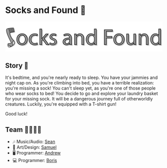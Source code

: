 # Socks and Found 🧦
![logo](Assets/Sprites/logo.png)

## Story 📖

It's bedtime, and you're nearly ready to sleep. You have your jammies and night cap on. 
As you're climbing into bed, you have a terrible realization: you're missing a sock! 
You can't sleep yet, as you're one of those people who wear socks to bed!
You decide to go and explore your laundry basket for your missing sock. It will be a 
dangerous journey full of otherworldly creatures. Luckily, you're equipped with a T-shirt gun!

Good luck!

## Team 👨‍👨‍👦‍👦

* 🎶 Music/Audio: [Sean](https://github.com/tasteylunch)
* 🎨 Art/Design: [Samuel](https://github.com/tasteylunch)
* 🖥️ Programmer: [Andrew](https://github.com/Zeyu-Li)
* 💻 Programmer: [Boris](https://github.com/Struckdown)

